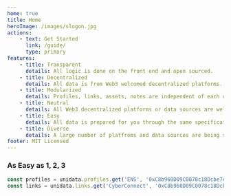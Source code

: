 ```yaml
---
home: true
title: Home
heroImage: /images/slogon.jpg
actions:
    - text: Get Started
      link: /guide/
      type: primary
features:
    - title: Transparent
      details: All logic is done on the front end and open sourced.
    - title: Decentralized
      details: All data is from Web3 welcomed decentralized platforms.
    - title: Modularized
      details: Profiles, links, assets, notes are independent of each other.
    - title: Neutral
      details: All Web3 decentralized platforms or data sources are welcomed. And the source code uses MIT License.
    - title: Easy
      details: All data is prepared for you through the same specifications and simple API.
    - title: Diverse
      details: A large number of platfroms and data sources are being supported for you to choose from.
footer: MIT Licensed
---
```


### As Easy as 1, 2, 3

```js
const profiles = unidata.profiles.get('ENS', '0xC8b960D09C0078c18Dcbe7eB9AB9d816BcCa8944');
const links = unidata.links.get('CyberConnect', '0xC8b960D09C0078c18Dcbe7eB9AB9d816BcCa8944');
```
